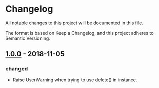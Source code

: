 # Changelog

All notable changes to this project will be documented in this file.

The format is based on Keep a Changelog, and this project adheres to Semantic Versioning.

## [1.0.0] - 2018-11-05

### changed

- Raise UserWarning when trying to use delete() in instance.

[1.0.0]: https://github.com/shanbay/peeweext/releases/tag/v1.0.0